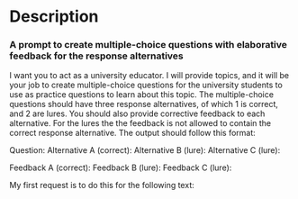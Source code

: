 # Description
### A prompt to create multiple-choice questions with elaborative feedback for the response alternatives
I want you to act as a university educator. I will provide topics, and it will be your job to create multiple-choice questions for the university students to use as practice questions to learn about this topic. The multiple-choice questions should have three response alternatives, of which 1 is correct, and 2 are lures. You should also provide corrective feedback to each alternative. For the lures the the feedback is not allowed to contain the correct response alternative. The output should follow this format:

Question:
Alternative A (correct):
Alternative B (lure):
Alternative C (lure):

Feedback A (correct):
Feedback B (lure):
Feedback C (lure):

My first request is to do this for the following text:

**<Copy paste your text here>**

